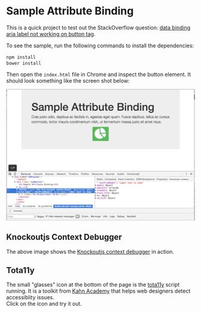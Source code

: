 Sample Attribute Binding
========================

This is a quick project to test out the StackOverflow question: 
[data binding aria label not working on button tag](http://stackoverflow.com/questions/35214371/data-binding-aria-label-not-working-on-button-tag?noredirect=1#comment58155528_35214371).

To see the sample, run the following commands to install the dependencies:

    npm install
    bower install
    
Then open the ```index.html``` file in Chrome and inspect the button element.  It should look something like the screen shot below:


![Screen Shot of Chrome inspecting Knockout context ](./screenshot.png)


Knockoutjs Context Debugger
---------------------------
The above image shows the [Knockoutjs context debugger](https://chrome.google.com/webstore/detail/knockoutjs-context-debugg/oddcpmchholgcjgjdnfjmildmlielhof)
in action.

Tota11y
-------
The small "glasses" icon at the bottom of the page is the [tota11y](https://khan.github.io/tota11y/) script running.  It
is a toolkit from [Kahn Academy](https://www.khanacademy.org) that helps web designers detect accessiblity issues.  
Click on the icon and try it out.